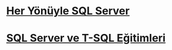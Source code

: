 # [Her Yönüyle SQL Server]()
# [SQL Server ve T-SQL Eğitimleri](https://github.com/musauyumaz/SQL/blob/main/SQL%20Server%20ve%20T-SQL%20E%C4%9Fitimleri/ReadMe.md)
